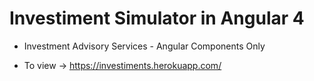 # Investiment Simulator in Angular 4

   - Investment Advisory Services - Angular Components Only
   
   - To view -> https://investiments.herokuapp.com/
